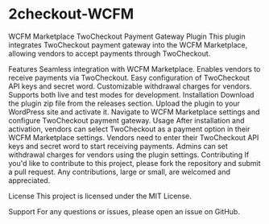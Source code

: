 # 2checkout-WCFM
WCFM Marketplace TwoCheckout Payment Gateway Plugin
This plugin integrates TwoCheckout payment gateway into the WCFM Marketplace, allowing vendors to accept payments through TwoCheckout.

Features
Seamless integration with WCFM Marketplace.
Enables vendors to receive payments via TwoCheckout.
Easy configuration of TwoCheckout API keys and secret word.
Customizable withdrawal charges for vendors.
Supports both live and test modes for development.
Installation
Download the plugin zip file from the releases section.
Upload the plugin to your WordPress site and activate it.
Navigate to WCFM Marketplace settings and configure TwoCheckout payment gateway.
Usage
After installation and activation, vendors can select TwoCheckout as a payment option in their WCFM Marketplace settings.
Vendors need to enter their TwoCheckout API keys and secret word to start receiving payments.
Admins can set withdrawal charges for vendors using the plugin settings.
Contributing
If you'd like to contribute to this project, please fork the repository and submit a pull request. Any contributions, large or small, are welcomed and appreciated.

License
This project is licensed under the MIT License.

Support
For any questions or issues, please open an issue on GitHub.
